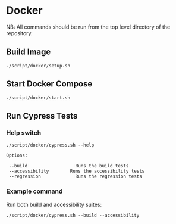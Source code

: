 # Docker

NB: All commands should be run from the top level directory of the repository.

## Build Image

```
./script/docker/setup.sh
```

## Start Docker Compose

```
./script/docker/start.sh
```

## Run Cypress Tests

### Help switch

```
./script/docker/cypress.sh --help
```

```
Options:

 --build			      Runs the build tests
 --accessibility		Runs the accessibility tests
 --regression			  Runs the regression tests
```

### Example command

Run both build and accessibility suites:

```
./script/docker/cypress.sh --build --accessibility
```
